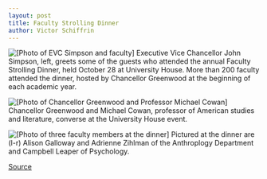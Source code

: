 ```yaml
---
layout: post
title: Faculty Strolling Dinner
author: Victor Schiffrin
---
```


![\[Photo of EVC Simpson and faculty\]][1] Executive Vice Chancellor John Simpson, left, greets some of the guests who attended the annual Faculty Strolling Dinner, held October 28 at University House. More than 200 faculty attended the dinner, hosted by Chancellor Greenwood  at the beginning of each academic year.

![\[Photo of Chancellor Greenwood and Professor Michael Cowan\]][2] Chancellor Greenwood and Michael Cowan, professor of American studies and literature, converse at the University House event.

![\[Photo of three faculty members at the dinner\]][3] Pictured at the dinner are (l-r) Alison Galloway and Adrienne Zihlman of the Anthroplogy Department and Campbell Leaper of Psychology.

[1]: http://www1.ucsc.edu/oncampus/currents/98-99/art/dinner1.98-11-02.jpg
[2]: http://www1.ucsc.edu/oncampus/currents/98-99/art/dinner2.98-11-02.jpg
[3]: http://www1.ucsc.edu/oncampus/currents/98-99/art/dinner3.98-11-02.jpg

[Source](http://www1.ucsc.edu/oncampus/currents/98-99/11-02/dinner.photo1.htm "Permalink to Faculty Strolling Dinner: 11-02-98")
